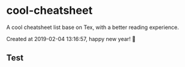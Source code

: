 # cool-cheatsheet
A cool cheatsheet list base on Tex, with a better reading experience.

Created at 2019-02-04 13:16:57, happy new year! :tada:

## Test